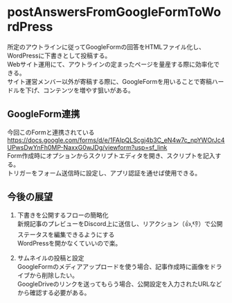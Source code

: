 # postAnswersFromGoogleFormToWordPress

所定のアウトラインに従ってGoogleFormの回答をHTMLファイル化し、WordPressに下書きとして投稿する。  
Webサイト運用にて、アウトラインの定まったページを量産する際に効率化できる。  
サイト運営メンバー以外が寄稿する際に、GoogleFormを用いることで寄稿ハードルを下げ、コンテンツを増やす狙いがある。  

## GoogleForm連携
今回このFormと連携されている  
https://docs.google.com/forms/d/e/1FAIpQLScgj4b3C_eN4w7c_npYWOrJc4UPwsDwYnFh0MP-NaxxG0wJDg/viewform?usp=sf_link  
Form作成時にオプションからスクリプトエディタを開き、スクリプトを記入する。  
トリガーをフォーム送信時に設定し、アプリ認証を通せば使用できる。

## 今後の展望
1. 下書きを公開するフローの簡略化  
  新規記事のプレビューをDiscord上に送信し、リアクション（👍,👎）で公開ステータスを編集できるようにする  
  WordPressを開かなくていいので楽。  

2. サムネイルの投稿と設定  
  GoogleFormのメディアアップロードを使う場合、記事作成時に画像をドライブから削除したい。  
  GoogleDriveのリンクを送ってもらう場合、公開設定を入力されたURLなどから確認する必要がある。  
